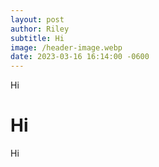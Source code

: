 ```yaml
---
layout: post
author: Riley
subtitle: Hi
image: /header-image.webp
date: 2023-03-16 16:14:00 -0600
---
```

Hi

# Hi

Hi
